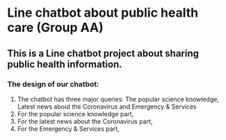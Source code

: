 # Line chatbot about public health care (Group AA)
## This is a Line chatbot project about sharing public health information.    
### The design of our chatbot:    
1. The chatbot has three major queries: The popular science knowledge, Latest news about the Coronavirus and Emergency & Services   
2. For the popular science knowledge part,    
3. For the latest news about the Coronavirus part,    
4. For the Emergency & Services part,    
